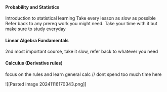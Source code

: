 
#### Probability and Statistics 

Introduction to statistical learning
Take every lesson as slow as possible
Refer back to any prereq work you might need. 
Take your time with it but make sure to study everyday


#### Linear Algebra Fundamentals 

2nd most important course, take it slow, refer back to whatever you need

#### Calculus (Derivative rules)

focus on the rules and learn general calc // dont spend too much time here


![[Pasted image 20241116170343.png]]